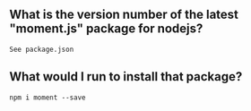 ## What is the version number of the latest "moment.js" package for nodejs?

    See package.json

##  What would I run to install that package?

```
npm i moment --save
```